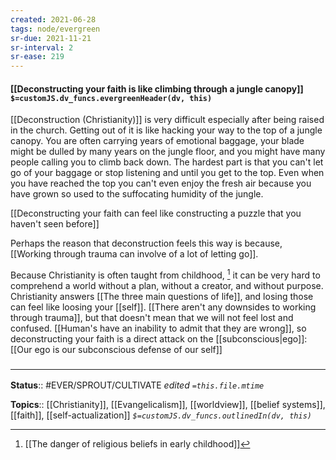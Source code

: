 ```yaml
---
created: 2021-06-28
tags: node/evergreen
sr-due: 2021-11-21
sr-interval: 2
sr-ease: 219
---
```


#### [[Deconstructing your faith is like climbing through a jungle canopy]] `$=customJS.dv_funcs.evergreenHeader(dv, this)`

[[Deconstruction (Christianity)]] is very difficult especially after being raised in the church. Getting out of it is like hacking your way to the top of a jungle canopy. You are often carrying years of emotional baggage, your blade might be dulled by many years on the jungle floor, and you might have many people calling you to climb back down. The hardest part is that you can't let go of your baggage or stop listening and until you get to the top. Even when you have reached the top you can't even enjoy the fresh air because you have grown so used to the suffocating humidity of the jungle.

[[Deconstructing your faith can feel like constructing a puzzle that you haven't seen before]]

Perhaps the reason that deconstruction feels this way is because, [[Working through trauma can involve of a lot of letting go]].

Because Christianity is often taught from childhood, [^1] it can be very hard to comprehend a world without a plan, without a creator, and without purpose. Christianity answers [[The three main questions of life]], and losing those can feel like loosing your [[self]]. [[There aren't any downsides to working through trauma]], but that doesn't mean that we will not feel lost and confused. [[Human's have an inability to admit that they are wrong]], so deconstructing your faith is a direct attack on the [[subconscious|ego]]: [[Our ego is our subconscious defense of our self]]

[^1]: [[The danger of religious beliefs in early childhood]]

### <hr class="footnote"/>

**Status**:: #EVER/SPROUT/CULTIVATE 
*edited `=this.file.mtime`*

**Topics**:: [[Christianity]], [[Evangelicalism]], [[worldview]], [[belief systems]], [[faith]], [[self-actualization]]
*`$=customJS.dv_funcs.outlinedIn(dv, this)`*